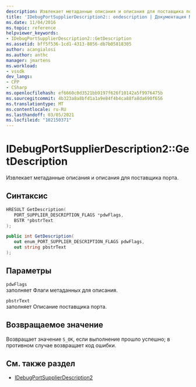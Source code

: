 ```yaml
---
description: Извлекает метаданные описания и описания для поставщика порта.
title: 'IDebugPortSupplierDescription2:: ondescription | Документация Майкрософт'
ms.date: 11/04/2016
ms.topic: reference
helpviewer_keywords:
- IDebugPortSupplierDescription2::GetDescription
ms.assetid: bff5f536-1cd1-4313-8856-db7b05818305
author: acangialosi
ms.author: anthc
manager: jmartens
ms.workload:
- vssdk
dev_langs:
- CPP
- CSharp
ms.openlocfilehash: ef6660c0d3521bb9197f626f10142a5f9976475b
ms.sourcegitcommit: 4b323a8a8bfd1a1a9e84f4b4ca88fa8da690f656
ms.translationtype: MT
ms.contentlocale: ru-RU
ms.lasthandoff: 03/05/2021
ms.locfileid: "102150371"
---
```

# <a name="idebugportsupplierdescription2getdescription"></a>IDebugPortSupplierDescription2::GetDescription
Извлекает метаданные описания и описания для поставщика порта.

## <a name="syntax"></a>Синтаксис

```cpp
HRESULT GetDescription(
   PORT_SUPPLIER_DESCRIPTION_FLAGS *pdwFlags,
   BSTR *pbstrText
);
```

```csharp
public int GetDescription(
   out enum_PORT_SUPPLIER_DESCRIPTION_FLAGS pdwFlags,
   out string pbstrText
);
```

## <a name="parameters"></a>Параметры
`pdwFlags`\
заполняет Флаги метаданных для описания.

`pbstrText`\
заполняет Описание поставщика порта.

## <a name="return-value"></a>Возвращаемое значение
 Возвращает значение `S_OK`, если выполнение прошло успешно; в противном случае возвращает код ошибки.

## <a name="see-also"></a>См. также раздел
- [IDebugPortSupplierDescription2](../../../extensibility/debugger/reference/idebugportsupplierdescription2.md)
